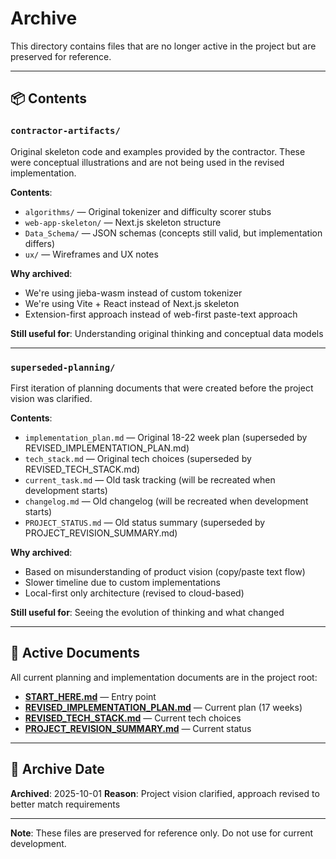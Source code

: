 # Archive

This directory contains files that are no longer active in the project but are preserved for reference.

---

## 📦 Contents

### `contractor-artifacts/`
Original skeleton code and examples provided by the contractor. These were conceptual illustrations and are not being used in the revised implementation.

**Contents**:
- `algorithms/` — Original tokenizer and difficulty scorer stubs
- `web-app-skeleton/` — Next.js skeleton structure
- `Data_Schema/` — JSON schemas (concepts still valid, but implementation differs)
- `ux/` — Wireframes and UX notes

**Why archived**:
- We're using jieba-wasm instead of custom tokenizer
- We're using Vite + React instead of Next.js skeleton
- Extension-first approach instead of web-first paste-text approach

**Still useful for**: Understanding original thinking and conceptual data models

---

### `superseded-planning/`
First iteration of planning documents that were created before the project vision was clarified.

**Contents**:
- `implementation_plan.md` — Original 18-22 week plan (superseded by REVISED_IMPLEMENTATION_PLAN.md)
- `tech_stack.md` — Original tech choices (superseded by REVISED_TECH_STACK.md)
- `current_task.md` — Old task tracking (will be recreated when development starts)
- `changelog.md` — Old changelog (will be recreated when development starts)
- `PROJECT_STATUS.md` — Old status summary (superseded by PROJECT_REVISION_SUMMARY.md)

**Why archived**:
- Based on misunderstanding of product vision (copy/paste text flow)
- Slower timeline due to custom implementations
- Local-first only architecture (revised to cloud-based)

**Still useful for**: Seeing the evolution of thinking and what changed

---

## 🔄 Active Documents

All current planning and implementation documents are in the project root:

- **[START_HERE.md](../START_HERE.md)** — Entry point
- **[REVISED_IMPLEMENTATION_PLAN.md](../REVISED_IMPLEMENTATION_PLAN.md)** — Current plan (17 weeks)
- **[REVISED_TECH_STACK.md](../REVISED_TECH_STACK.md)** — Current tech choices
- **[PROJECT_REVISION_SUMMARY.md](../PROJECT_REVISION_SUMMARY.md)** — Current status

---

## 📅 Archive Date

**Archived**: 2025-10-01
**Reason**: Project vision clarified, approach revised to better match requirements

---

**Note**: These files are preserved for reference only. Do not use for current development.
